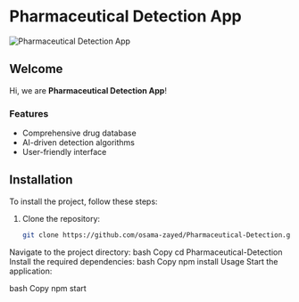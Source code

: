 # Pharmaceutical Detection App

![Pharmaceutical Detection App](https://osamazayed.com/images/portfolio-11.webp)

## Welcome

Hi, we are **Pharmaceutical Detection App**!

### Features

- Comprehensive drug database
- AI-driven detection algorithms
- User-friendly interface

## Installation

To install the project, follow these steps:

1. Clone the repository:
   ```bash
   git clone https://github.com/osama-zayed/Pharmaceutical-Detection.git
Navigate to the project directory:
bash
Copy
cd Pharmaceutical-Detection
Install the required dependencies:
bash
Copy
npm install
Usage
Start the application:

bash
Copy
npm start
